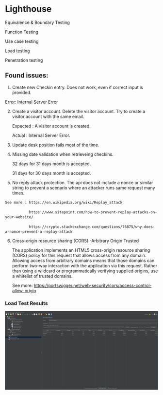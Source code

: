 # Lighthouse

Equivalence & Boundary Testing

Function Testing

Use case testing

Load testing

Penetration testing



Found issues:
---------------

  1. Create new Checkin entry. Does not work, even if correct input is provided. 


Error: Internal Server Error

  2. Create a visitor account. Delete the visitor account. Try to create a visitor account with the same email.


        Expected : A visitor account is created.

        Actual : Internal Server Error. 

  3. Update desk position fails most of the time. 

  4. Missing date validation when retrieveing checkins. 


      32 days for 31 days month is accepted. 
      
      31 days for 30 days month is accepted. 

  5. No reply attack protection. The api does not include a nonce or similar string to prevent a scenario where an attacker runs same request many times.
  
    See more : https://en.wikipedia.org/wiki/Replay_attack
    
               https://www.sitepoint.com/how-to-prevent-replay-attacks-on-your-website/
               
               https://crypto.stackexchange.com/questions/76875/why-does-a-nonce-prevent-a-replay-attack
               

  6. Cross-origin resource sharing (CORS) -Arbitrary Origin Trusted


     The application implements an HTML5 cross-origin resource sharing (CORS) policy for this request that allows access from any domain. 
     Allowing access from arbitrary domains means that those domains can perform two-way interaction with the application via this request. 
     Rather than using a wildcard or programmatically verifying supplied origins, use a whitelist of trusted domains.
     
     See more: 
         https://portswigger.net/web-security/cors/access-control-allow-origin
         
 ### Load Test Results
 
   ![Load Test Results](load-test/LoadTest-Summary-Report.png)


